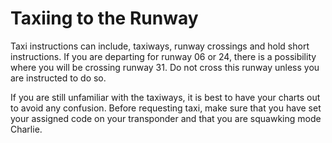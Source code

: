 # Taxiing to the Runway
Taxi instructions can include, taxiways, runway crossings and hold short instructions. If you are
departing for runway 06 or 24, there is a possibility where you will be crossing runway 31. Do not
cross this runway unless you are instructed to do so.

If you are still unfamiliar with the taxiways, it is best to have your charts out to avoid any confusion.
Before requesting taxi, make sure that you have set your assigned code on your transponder and
that you are squawking mode Charlie.